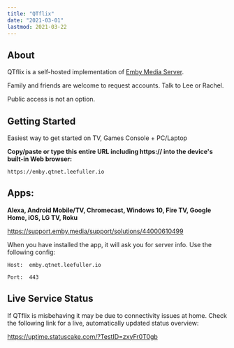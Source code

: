 ```yaml
---
title: "QTflix"
date: "2021-03-01"
lastmod: 2021-03-22
---
```


## About

QTflix is a self-hosted implementation of [Emby Media Server](https://emby.media/).

Family and friends are welcome to request accounts. Talk to Lee or Rachel.

Public access is not an option.

## Getting Started

Easiest way to get started on TV, Games Console + PC/Laptop

**Copy/paste or type this entire URL including https:// into the device's built-in Web browser:**

```
https://emby.qtnet.leefuller.io
```

## Apps: 
**Alexa, Android Mobile/TV, Chromecast, Windows 10, Fire TV, Google Home, iOS, LG TV, Roku**

https://support.emby.media/support/solutions/44000610499

When you have installed the app, it will ask you for server info. Use the following config:

    Host:  emby.qtnet.leefuller.io

    Port:  443

## Live Service Status

If QTflix is misbehaving it may be due to connectivity issues at home. Check the following link for a live, automatically updated status overview:

https://uptime.statuscake.com/?TestID=zxyFr0T0gb


